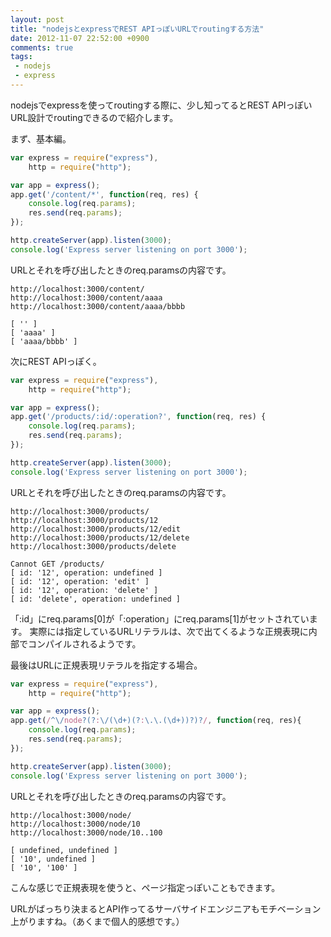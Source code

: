 ```yaml
---
layout: post
title: "nodejsとexpressでREST APIっぽいURLでroutingする方法"
date: 2012-11-07 22:52:00 +0900
comments: true
tags:
 - nodejs
 - express
---
```


nodejsでexpressを使ってroutingする際に、少し知ってるとREST APIっぽいURL設計でroutingできるので紹介します。

<!-- more -->

まず、基本編。

```js
var express = require("express"),
    http = require("http");

var app = express();
app.get('/content/*', function(req, res) {
    console.log(req.params);
    res.send(req.params);
});

http.createServer(app).listen(3000);
console.log('Express server listening on port 3000');
```

URLとそれを呼び出したときのreq.paramsの内容です。

```
http://localhost:3000/content/
http://localhost:3000/content/aaaa
http://localhost:3000/content/aaaa/bbbb

[ '' ]
[ 'aaaa' ]
[ 'aaaa/bbbb' ]
```

次にREST APIっぽく。

```js
var express = require("express"),
    http = require("http");

var app = express();
app.get('/products/:id/:operation?', function(req, res) {
    console.log(req.params);
    res.send(req.params);
});

http.createServer(app).listen(3000);
console.log('Express server listening on port 3000');
```

URLとそれを呼び出したときのreq.paramsの内容です。

```
http://localhost:3000/products/
http://localhost:3000/products/12
http://localhost:3000/products/12/edit
http://localhost:3000/products/12/delete
http://localhost:3000/products/delete

Cannot GET /products/
[ id: '12', operation: undefined ]
[ id: '12', operation: 'edit' ]
[ id: '12', operation: 'delete' ]
[ id: 'delete', operation: undefined ]
```

「:id」にreq.params[0]が「:operation」にreq.params[1]がセットされています。
実際には指定しているURLリテラルは、次で出てくるような正規表現に内部でコンパイルされるようです。

最後はURLに正規表現リテラルを指定する場合。

```js
var express = require("express"),
    http = require("http");

var app = express();
app.get(/^\/node?(?:\/(\d+)(?:\.\.(\d+))?)?/, function(req, res){
    console.log(req.params);
    res.send(req.params);
});

http.createServer(app).listen(3000);
console.log('Express server listening on port 3000');
```

URLとそれを呼び出したときのreq.paramsの内容です。

```
http://localhost:3000/node/
http://localhost:3000/node/10
http://localhost:3000/node/10..100

[ undefined, undefined ]
[ '10', undefined ]
[ '10', '100' ]
```

こんな感じで正規表現を使うと、ページ指定っぽいこともできます。

URLがばっちり決まるとAPI作ってるサーバサイドエンジニアもモチベーション上がりますね。（あくまで個人的感想です。）

